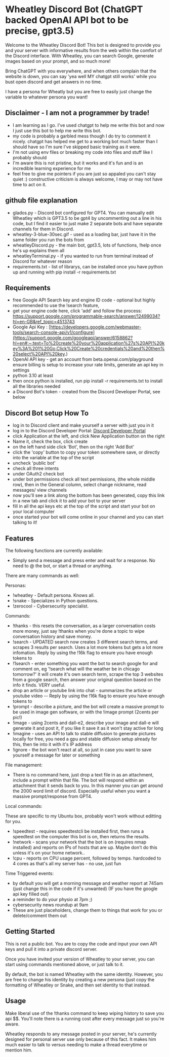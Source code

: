 # Wheatley Discord Bot (ChatGPT backed OpenAI API bot to be precise, gpt3.5)

Welcome to the Wheatley Discord Bot! This bot is designed to provide you and your server with informative results from the web within the comfort of the Discord interface. With Wheatley, you can search Google, generate images based on your prompt, and so much more!

Bring ChatGPT with you everywhere, and when others complain that the website is down, you can say 'yea well MY chatgpt still works' while you bust open discord and get answers in no time.

I have a persona for Wheatly but you are free to easily just change the variable to whatever persona you want!

## Disclaimer - I am not a programmer by trade! 
- I am learning as I go. I've used chatgpt to help me write this bot and now I just use this bot to help me write this bot.
- my code is probably a garbled mess though I do try to comment it nicely. chatgpt has helped me get to a working bot much faster than I should have so I'm sure I've skipped basic training as it were.
- I'm not using env files or breaking my code into files and stuff like I probably should
- I'm aware this is not pristine, but it works and it's fun and is an incredible learning experience for me
- feel free to give me pointers if you are just so appaled you can't stay quiet :) constructive criticism is always welcome, I may or may not have time to act on it.

## github file explanation

- glados.py - Discord bot configured for GPT4. You can manually edit Wheatley which is GPT3.5 to be gpt4 by uncommenting out a line in his code, but I find it easier to just make 2 separate bots and have separate channels for them in Discord.
- wheatley-3-blue-30sec.gif - used as a loading bar, just have it in the same folder you run the bots from
- wheatleyDiscord.py - the main bot, gpt3.5, lots of functions, !help once he's up explains them all
- wheatleyTerminal.py - if you wanted to run from terminal instead of Discord for whatever reason
- requirements.txt - list of librarys, can be installed once you have python up and running with pip install -r requirements.txt

## Requirements

- free Google API Search key and engine ID code - optional but highly recommended to use the !search feature, 
- get your engine code here, click 'add' and follow the process: https://support.google.com/programmable-search/answer/12499034?hl=en-GB&ref_topic=4513743
- Google Api Key : [https://developers.google.com/webmaster-tools/search-console-api/v1/configure](https://support.google.com/googleapi/answer/6158862?hl=en#:~:text=To%20create%20your%20application%27s%20API%20key%3A%201%20Go,Click%20Create%20credentials%20and%20then%20select%20API%20key.)
- OpenAI API key - get an account from beta.openai.com/playground ensure billing is setup to increase your rate limits, generate an api key in settings
- python 3.10 at least
- then once python is installed, run pip install -r requirements.txt to install all the libraries needed
- a Discord Bot's token - created from the Discord Developer Portal, see below

## Discord Bot setup How To
- log in to Discord client and make yourself a server with just you in it
- log in to the Discord Developer Portal: [Discord Developer Portal](https://discord.com/developers)
- click Application at the left, and click New Application button on the right
- Name it, check the box, click create
- on the left hand side click 'Bot', then on the right 'Add Bot'
- click the 'copy' button to copy your token somewhere save, or directly into the variable at the top of the script
- uncheck 'public bot'
- check all three intents
- under OAuth2 check bot
- under bot permissions check all text permissions, (the whole middle row), then in the General column, select change nickname, read messages/ view channels
- now you'll see a link along the bottom has been generated, copy this link in a new tab and click it to add your bot to your server
- fill in all the api keys etc at the top of the script and start your bot on your local computer
- once started your bot will come online in your channel and you can start talking to it!

## Features

The following functions are currently available:

- Simply send a message and press enter and wait for a response. No need to @ the bot, or start a thread or anything.

There are many commands as well:

Personas:

- !wheatley - Default persona. Knows all.
- !snake - Specializes in Python questions.
- !zerocool - Cybersecurity specialist.

Commands:

- !thanks - this resets the conversation, as a larger conversation costs more money, just say !thanks when you're done a topic to wipe conversation history and save money.
- !search - UPDATED search now creates 3 different search terms, and scrapes 3 results per search. Uses a lot more tokens but gets a lot more infomation. Reply by using the !16k flag to ensure you have enough tokens to
- !1search - enter something you want the bot to search google for and comment on, eg '!search what will the weather be in chicago tomorrow?' it will create it's own search term, scrape the top 3 websites from a google search, then answer your original question based on the info it finds. VERY useful.
- drop an article or youtube link into chat - summarizes the article or youtube video -- Reply by using the !16k flag to ensure you have enough tokens to
- !prompt - describe a picture, and the bot will create a massive prompt to be used in image gen software, or with the !image prompt (2cents per pic!)
- !image - using 2cents and dall-e2, describe your image and dall-e will generate it and post it, if you like it save it as it won't stay active for long
- !imagine - uses an API to talk to stable diffusion to generate pictures locally for free, you need a gpu and stable diffusion setup already for this, then tie into it with it's IP address
- !ignore - the bot won't react at all, so just in case you want to save yourself a message for later or something

File management:

- There is no command here, just drop a text file in as an attachment, include a prompt within that file. The bot will respond within an attachment that it sends back to you. In this manner you can get around the 2000 word limit of discord. Especially useful when you want a massive prompt/response from GPT4.

Local commands:

These are specific to my Ubuntu box, probably won't work without editting for you.

- !speedtest - requires speedtestcli be installed first, then runs a speedtest on the computer this bot is on, then returns the results.
- !network - scans your network that the bot is on (requires nmap installed) and reports on IPs of hosts that are up. Maybe don't do this unless it's on your home network..
- !cpu - reports on CPU usage percent, followed by temps. hardcoded to 4 cores as that's all my server has - no use, just fun

Time Triggered events:
- by default you will get a morning message and weather report at 745am (just change this in the code if it's unwanted) (IF you have the google api key filled out)
- a reminder to do your physio at 7pm ;)
- cybersecurity news roundup at 9am
- These are just placeholders, change them to things that work for you or delete/comment them out

## Getting Started

This is not a public bot. You are to copy the code and input your own API keys and pull it into a private discord server.

Once you have invited your version of Wheatley to your server, you can start using commands mentioned above, or just talk to it.

By default, the bot is named Wheatley with the same identity. However, you are free to change his identity by creating a new persona (just copy the formatting of Wheatley or Snake, and then set identity to that instead.

## Usage

Make liberal use of the !thanks command to keep wiping history to save you api $$. You'll note there is a running cost after every message just so you're aware.

Wheatley responds to any message posted in your server, he's currently designed for personal server use only because of this fact. It makes him much easier to talk to versus needing to make a thread everytime or mention him.

